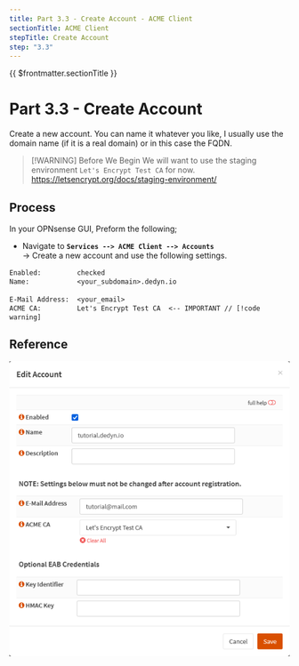```yaml
---
title: Part 3.3 - Create Account - ACME Client
sectionTitle: ACME Client
stepTitle: Create Account
step: "3.3"
---
```


{{ $frontmatter.sectionTitle }}
# Part 3.3 - Create Account

Create a new account. You can name it whatever you like, I usually use the domain name (if it is a real domain) or in this case the FQDN.

> [!WARNING] Before We Begin
> We will want to use the staging environment `Let's Encrypt Test CA` for now.
> <https://letsencrypt.org/docs/staging-environment/>

## Process

In your OPNsense GUI, Preform the following;

- Navigate to **`Services --> ACME Client --> Accounts`**  
    -> Create a new account and use the following settings.

```text{5}
Enabled:         checked
Name:            <your_subdomain>.dedyn.io

E-Mail Address:  <your_email>
ACME CA:         Let's Encrypt Test CA  <-- IMPORTANT // [!code warning]
```

## Reference
![P003-003-ACME-Accounts](assets/P003-003-ACME-Accounts.png)
